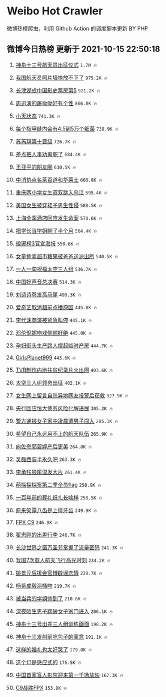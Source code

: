 # Weibo Hot Crawler 



微博热榜爬虫，利用 Github Action 的调度脚本更新 BY PHP 


## 微博今日热榜 更新于 2021-10-15 22:50:18 
1. [神舟十三号航天员出征仪式](https://s.weibo.com/weibo?q=%23%E7%A5%9E%E8%88%9F%E5%8D%81%E4%B8%89%E5%8F%B7%E8%88%AA%E5%A4%A9%E5%91%98%E5%87%BA%E5%BE%81%E4%BB%AA%E5%BC%8F%23&Refer=top) `1.7M 🔥` 

1. [我国航天员照片墙快放不下了](https://s.weibo.com/weibo?q=%23%E6%88%91%E5%9B%BD%E8%88%AA%E5%A4%A9%E5%91%98%E7%85%A7%E7%89%87%E5%A2%99%E5%BF%AB%E6%94%BE%E4%B8%8D%E4%B8%8B%E4%BA%86%23&Refer=top) `975.2K 🔥` 

1. [长津湖成中国影史票房第5](https://s.weibo.com/weibo?q=%23%E9%95%BF%E6%B4%A5%E6%B9%96%E6%88%90%E4%B8%AD%E5%9B%BD%E5%BD%B1%E5%8F%B2%E7%A5%A8%E6%88%BF%E7%AC%AC5%23&Refer=top) `921.2K 🔥` 

1. [周迅演的屠呦呦好有个性](https://s.weibo.com/weibo?q=%23%E5%91%A8%E8%BF%85%E6%BC%94%E7%9A%84%E5%B1%A0%E5%91%A6%E5%91%A6%E5%A5%BD%E6%9C%89%E4%B8%AA%E6%80%A7%23&Refer=top) `866.0K 🔥` 

1. [小天状态](https://s.weibo.com/weibo?q=%23%E5%B0%8F%E5%A4%A9%E7%8A%B6%E6%80%81%23&Refer=top) `741.3K 🔥` 

1. [每个指甲缝内会有4.5到5万个细菌](https://s.weibo.com/weibo?q=%23%E6%AF%8F%E4%B8%AA%E6%8C%87%E7%94%B2%E7%BC%9D%E5%86%85%E4%BC%9A%E6%9C%894.5%E5%88%B05%E4%B8%87%E4%B8%AA%E7%BB%86%E8%8F%8C%23&Refer=top) `738.9K 🔥` 

1. [苏芮琪第十晋级](https://s.weibo.com/weibo?q=%23%E8%8B%8F%E8%8A%AE%E7%90%AA%E7%AC%AC%E5%8D%81%E6%99%8B%E7%BA%A7%23&Refer=top) `726.7K 🔥` 

1. [差点把人事劝离职了](https://s.weibo.com/weibo?q=%23%E5%B7%AE%E7%82%B9%E6%8A%8A%E4%BA%BA%E4%BA%8B%E5%8A%9D%E7%A6%BB%E8%81%8C%E4%BA%86%23&Refer=top) `684.4K 🔥` 

1. [王亚平的朋友圈](https://s.weibo.com/weibo?q=%23%E7%8E%8B%E4%BA%9A%E5%B9%B3%E7%9A%84%E6%9C%8B%E5%8F%8B%E5%9C%88%23&Refer=top) `630.5K 🔥` 

1. [中消协点名茶百道和华莱士](https://s.weibo.com/weibo?q=%23%E4%B8%AD%E6%B6%88%E5%8D%8F%E7%82%B9%E5%90%8D%E8%8C%B6%E7%99%BE%E9%81%93%E5%92%8C%E5%8D%8E%E8%8E%B1%E5%A3%AB%23&Refer=top) `600.8K 🔥` 

1. [重庆两小学女生双双跳入乌江](https://s.weibo.com/weibo?q=%23%E9%87%8D%E5%BA%86%E4%B8%A4%E5%B0%8F%E5%AD%A6%E5%A5%B3%E7%94%9F%E5%8F%8C%E5%8F%8C%E8%B7%B3%E5%85%A5%E4%B9%8C%E6%B1%9F%23&Refer=top) `595.4K 🔥` 

1. [美国女生被穿裙子男生性侵](https://s.weibo.com/weibo?q=%23%E7%BE%8E%E5%9B%BD%E5%A5%B3%E7%94%9F%E8%A2%AB%E7%A9%BF%E8%A3%99%E5%AD%90%E7%94%B7%E7%94%9F%E6%80%A7%E4%BE%B5%23&Refer=top) `588.5K 🔥` 

1. [上海全季酒店回应发生命案](https://s.weibo.com/weibo?q=%23%E4%B8%8A%E6%B5%B7%E5%85%A8%E5%AD%A3%E9%85%92%E5%BA%97%E5%9B%9E%E5%BA%94%E5%8F%91%E7%94%9F%E5%91%BD%E6%A1%88%23&Refer=top) `570.6K 🔥` 

1. [把学长当学姐聊了半个月](https://s.weibo.com/weibo?q=%23%E6%8A%8A%E5%AD%A6%E9%95%BF%E5%BD%93%E5%AD%A6%E5%A7%90%E8%81%8A%E4%BA%86%E5%8D%8A%E4%B8%AA%E6%9C%88%23&Refer=top) `564.4K 🔥` 

1. [琅琊榜3官宣海报](https://s.weibo.com/weibo?q=%23%E7%90%85%E7%90%8A%E6%A6%9C3%E5%AE%98%E5%AE%A3%E6%B5%B7%E6%8A%A5%23&Refer=top) `550.6K 🔥` 

1. [女童偷拿超市糖果被爸爸送派出所](https://s.weibo.com/weibo?q=%23%E5%A5%B3%E7%AB%A5%E5%81%B7%E6%8B%BF%E8%B6%85%E5%B8%82%E7%B3%96%E6%9E%9C%E8%A2%AB%E7%88%B8%E7%88%B8%E9%80%81%E6%B4%BE%E5%87%BA%E6%89%80%23&Refer=top) `540.5K 🔥` 

1. [一人一句祝福太空三人组](https://s.weibo.com/weibo?q=%23%E4%B8%80%E4%BA%BA%E4%B8%80%E5%8F%A5%E7%A5%9D%E7%A6%8F%E5%A4%AA%E7%A9%BA%E4%B8%89%E4%BA%BA%E7%BB%84%23&Refer=top) `536.7K 🔥` 

1. [中国好声音总决赛](https://s.weibo.com/weibo?q=%23%E4%B8%AD%E5%9B%BD%E5%A5%BD%E5%A3%B0%E9%9F%B3%E6%80%BB%E5%86%B3%E8%B5%9B%23&Refer=top) `514.3K 🔥` 

1. [刘诗诗卷发高马尾](https://s.weibo.com/weibo?q=%23%E5%88%98%E8%AF%97%E8%AF%97%E5%8D%B7%E5%8F%91%E9%AB%98%E9%A9%AC%E5%B0%BE%23&Refer=top) `490.3K 🔥` 

1. [爱奇艺取消超前点播原因](https://s.weibo.com/weibo?q=%23%E7%88%B1%E5%A5%87%E8%89%BA%E5%8F%96%E6%B6%88%E8%B6%85%E5%89%8D%E7%82%B9%E6%92%AD%E5%8E%9F%E5%9B%A0%23&Refer=top) `445.8K 🔥` 

1. [李代沫商演被紧急叫停](https://s.weibo.com/weibo?q=%23%E6%9D%8E%E4%BB%A3%E6%B2%AB%E5%95%86%E6%BC%94%E8%A2%AB%E7%B4%A7%E6%80%A5%E5%8F%AB%E5%81%9C%23&Refer=top) `445.1K 🔥` 

1. [邓伦倪妮吻戏侧颜好绝](https://s.weibo.com/weibo?q=%23%E9%82%93%E4%BC%A6%E5%80%AA%E5%A6%AE%E5%90%BB%E6%88%8F%E4%BE%A7%E9%A2%9C%E5%A5%BD%E7%BB%9D%23&Refer=top) `445.0K 🔥` 

1. [孕妇街头生产路人撑起临时产房](https://s.weibo.com/weibo?q=%23%E5%AD%95%E5%A6%87%E8%A1%97%E5%A4%B4%E7%94%9F%E4%BA%A7%E8%B7%AF%E4%BA%BA%E6%92%91%E8%B5%B7%E4%B8%B4%E6%97%B6%E4%BA%A7%E6%88%BF%23&Refer=top) `444.7K 🔥` 

1. [GirlsPlanet999](https://s.weibo.com/weibo?q=GirlsPlanet999&Refer=top) `443.6K 🔥` 

1. [TVB制作内地扶贫纪录片火出圈](https://s.weibo.com/weibo?q=%23TVB%E5%88%B6%E4%BD%9C%E5%86%85%E5%9C%B0%E6%89%B6%E8%B4%AB%E7%BA%AA%E5%BD%95%E7%89%87%E7%81%AB%E5%87%BA%E5%9C%88%23&Refer=top) `403.6K 🔥` 

1. [太空三人组领命出征](https://s.weibo.com/weibo?q=%23%E5%A4%AA%E7%A9%BA%E4%B8%89%E4%BA%BA%E7%BB%84%E9%A2%86%E5%91%BD%E5%87%BA%E5%BE%81%23&Refer=top) `402.1K 🔥` 

1. [女生网上留言自杀异地网友报警后获救](https://s.weibo.com/weibo?q=%23%E5%A5%B3%E7%94%9F%E7%BD%91%E4%B8%8A%E7%95%99%E8%A8%80%E8%87%AA%E6%9D%80%E5%BC%82%E5%9C%B0%E7%BD%91%E5%8F%8B%E6%8A%A5%E8%AD%A6%E5%90%8E%E8%8E%B7%E6%95%91%23&Refer=top) `327.9K 🔥` 

1. [央行回应恒大债务风险化解进展](https://s.weibo.com/weibo?q=%23%E5%A4%AE%E8%A1%8C%E5%9B%9E%E5%BA%94%E6%81%92%E5%A4%A7%E5%80%BA%E5%8A%A1%E9%A3%8E%E9%99%A9%E5%8C%96%E8%A7%A3%E8%BF%9B%E5%B1%95%23&Refer=top) `305.2K 🔥` 

1. [警方通报女子家中凌晨遭男子闯入](https://s.weibo.com/weibo?q=%23%E8%AD%A6%E6%96%B9%E9%80%9A%E6%8A%A5%E5%A5%B3%E5%AD%90%E5%AE%B6%E4%B8%AD%E5%87%8C%E6%99%A8%E9%81%AD%E7%94%B7%E5%AD%90%E9%97%AF%E5%85%A5%23&Refer=top) `285.1K 🔥` 

1. [希望自己永远用不上的航天队伍](https://s.weibo.com/weibo?q=%23%E5%B8%8C%E6%9C%9B%E8%87%AA%E5%B7%B1%E6%B0%B8%E8%BF%9C%E7%94%A8%E4%B8%8D%E4%B8%8A%E7%9A%84%E8%88%AA%E5%A4%A9%E9%98%9F%E4%BC%8D%23&Refer=top) `265.9K 🔥` 

1. [向佐夸郭碧婷产后更美](https://s.weibo.com/weibo?q=%23%E5%90%91%E4%BD%90%E5%A4%B8%E9%83%AD%E7%A2%A7%E5%A9%B7%E4%BA%A7%E5%90%8E%E6%9B%B4%E7%BE%8E%23&Refer=top) `264.8K 🔥` 

1. [吴磊西装半永久吧](https://s.weibo.com/weibo?q=%23%E5%90%B4%E7%A3%8A%E8%A5%BF%E8%A3%85%E5%8D%8A%E6%B0%B8%E4%B9%85%E5%90%A7%23&Refer=top) `263.3K 🔥` 

1. [李承铉狼尾湿发大片](https://s.weibo.com/weibo?q=%E6%9D%8E%E6%89%BF%E9%93%89%E7%8B%BC%E5%B0%BE%E6%B9%BF%E5%8F%91%E5%A4%A7%E7%89%87&Refer=top) `261.4K 🔥` 

1. [萌探探探案第二季全员flag](https://s.weibo.com/weibo?q=%23%E8%90%8C%E6%8E%A2%E6%8E%A2%E6%8E%A2%E6%A1%88%E7%AC%AC%E4%BA%8C%E5%AD%A3%E5%85%A8%E5%91%98flag%23&Refer=top) `258.9K 🔥` 

1. [一百年前的葬礼纸扎长啥样](https://s.weibo.com/weibo?q=%23%E4%B8%80%E7%99%BE%E5%B9%B4%E5%89%8D%E7%9A%84%E8%91%AC%E7%A4%BC%E7%BA%B8%E6%89%8E%E9%95%BF%E5%95%A5%E6%A0%B7%23&Refer=top) `258.5K 🔥` 

1. [原来笑露八齿是上排牙齿](https://s.weibo.com/weibo?q=%23%E5%8E%9F%E6%9D%A5%E7%AC%91%E9%9C%B2%E5%85%AB%E9%BD%BF%E6%98%AF%E4%B8%8A%E6%8E%92%E7%89%99%E9%BD%BF%23&Refer=top) `249.9K 🔥` 

1. [FPX C9](https://s.weibo.com/weibo?q=%23FPX%20C9%23&Refer=top) `246.9K 🔥` 

1. [翟志刚的出差行李](https://s.weibo.com/weibo?q=%23%E7%BF%9F%E5%BF%97%E5%88%9A%E7%9A%84%E5%87%BA%E5%B7%AE%E8%A1%8C%E6%9D%8E%23&Refer=top) `246.7K 🔥` 

1. [长沙世界之窗万圣节掌握了流量密码](https://s.weibo.com/weibo?q=%23%E9%95%BF%E6%B2%99%E4%B8%96%E7%95%8C%E4%B9%8B%E7%AA%97%E4%B8%87%E5%9C%A3%E8%8A%82%E6%8E%8C%E6%8F%A1%E4%BA%86%E6%B5%81%E9%87%8F%E5%AF%86%E7%A0%81%23&Refer=top) `241.3K 🔥` 

1. [我国7次载人航天飞行高光时刻](https://s.weibo.com/weibo?q=%23%E6%88%91%E5%9B%BD7%E6%AC%A1%E8%BD%BD%E4%BA%BA%E8%88%AA%E5%A4%A9%E9%A3%9E%E8%A1%8C%E9%AB%98%E5%85%89%E6%97%B6%E5%88%BB%23&Refer=top) `234.2K 🔥` 

1. [姚景元后援会官博辟谣恋情](https://s.weibo.com/weibo?q=%23%E5%A7%9A%E6%99%AF%E5%85%83%E5%90%8E%E6%8F%B4%E4%BC%9A%E5%AE%98%E5%8D%9A%E8%BE%9F%E8%B0%A3%E6%81%8B%E6%83%85%23&Refer=top) `228.7K 🔥` 

1. [杨紫成毅浴桶吻](https://s.weibo.com/weibo?q=%23%E6%9D%A8%E7%B4%AB%E6%88%90%E6%AF%85%E6%B5%B4%E6%A1%B6%E5%90%BB%23&Refer=top) `219.7K 🔥` 

1. [被当兵的学姐帅到了](https://s.weibo.com/weibo?q=%23%E8%A2%AB%E5%BD%93%E5%85%B5%E7%9A%84%E5%AD%A6%E5%A7%90%E5%B8%85%E5%88%B0%E4%BA%86%23&Refer=top) `210.6K 🔥` 

1. [深夜陌生男子踹破女子家门进入](https://s.weibo.com/weibo?q=%23%E6%B7%B1%E5%A4%9C%E9%99%8C%E7%94%9F%E7%94%B7%E5%AD%90%E8%B8%B9%E7%A0%B4%E5%A5%B3%E5%AD%90%E5%AE%B6%E9%97%A8%E8%BF%9B%E5%85%A5%23&Refer=top) `206.1K 🔥` 

1. [神舟十三号出差三人组训练画面](https://s.weibo.com/weibo?q=%23%E7%A5%9E%E8%88%9F%E5%8D%81%E4%B8%89%E5%8F%B7%E5%87%BA%E5%B7%AE%E4%B8%89%E4%BA%BA%E7%BB%84%E8%AE%AD%E7%BB%83%E7%94%BB%E9%9D%A2%23&Refer=top) `198.2K 🔥` 

1. [神舟十三发射前吃包子的寓意](https://s.weibo.com/weibo?q=%23%E7%A5%9E%E8%88%9F%E5%8D%81%E4%B8%89%E5%8F%91%E5%B0%84%E5%89%8D%E5%90%83%E5%8C%85%E5%AD%90%E7%9A%84%E5%AF%93%E6%84%8F%23&Refer=top) `191.1K 🔥` 

1. [这样的婚礼也太好哭了](https://s.weibo.com/weibo?q=%23%E8%BF%99%E6%A0%B7%E7%9A%84%E5%A9%9A%E7%A4%BC%E4%B9%9F%E5%A4%AA%E5%A5%BD%E5%93%AD%E4%BA%86%23&Refer=top) `179.8K 🔥` 

1. [这个灯是感应式的](https://s.weibo.com/weibo?q=%23%E8%BF%99%E4%B8%AA%E7%81%AF%E6%98%AF%E6%84%9F%E5%BA%94%E5%BC%8F%E7%9A%84%23&Refer=top) `176.5K 🔥` 

1. [中国首家盲人影院迎来第一千场放映](https://s.weibo.com/weibo?q=%23%E4%B8%AD%E5%9B%BD%E9%A6%96%E5%AE%B6%E7%9B%B2%E4%BA%BA%E5%BD%B1%E9%99%A2%E8%BF%8E%E6%9D%A5%E7%AC%AC%E4%B8%80%E5%8D%83%E5%9C%BA%E6%94%BE%E6%98%A0%23&Refer=top) `167.3K 🔥` 

1. [C9战胜FPX](https://s.weibo.com/weibo?q=%23C9%E6%88%98%E8%83%9CFPX%23&Refer=top) `153.8K 🔥` 

